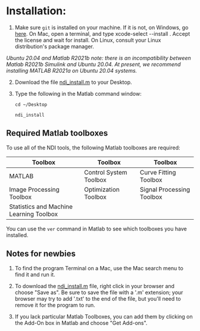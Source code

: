 # Installation:

1. Make sure `git` is installed on your machine. If it is not, on Windows, go [here](https://git-scm.com/download/win). On Mac, open a terminal, and type xcode-select --install . Accept the license and wait for install. On Linux, consult your Linux distribution's package manager.

*Ubuntu 20.04 and Matlab R2021b note: there is an incompatibility between Matlab R2021b Simulink and Ubuntu 20.04. At present, we recommend installing MATLAB R2021a on Ubuntu 20.04 systems.*

2. Download the file [ndi_install.m](https://raw.githubusercontent.com/VH-Lab/NDI-matlab/master/ndi_install.m) to your Desktop.
 
3. Type the following in the Matlab command window: 

    `cd ~/Desktop`

    `ndi_install`

## Required Matlab toolboxes

To use all of the NDI tools, the following Matlab toolboxes are required:

| Toolbox | Toolbox | Toolbox |
| -- | -- | -- |
| MATLAB | Control System Toolbox | Curve Fitting Toolbox |
| Image Processing Toolbox | Optimization Toolbox | Signal Processing Toolbox |
| Statistics and Machine Learning Toolbox | | | 

You can use the `ver` command in Matlab to see which toolboxes you have installed.

## Notes for newbies

1. To find the program Terminal on a Mac, use the Mac search menu to find it and run it.

2. To download the [ndi_install.m](https://raw.githubusercontent.com/VH-Lab/NDI-matlab/master/ndi_install.m) file, right click in your browser and choose "Save as". Be sure to save the file with a '.m' extension; your browser may try to add '.txt' to the end of the file, but you'll need to remove it for the program to run.

3. If you lack particular Matlab Toolboxes, you can add them by clicking on the Add-On box in Matlab and choose "Get Add-ons".
